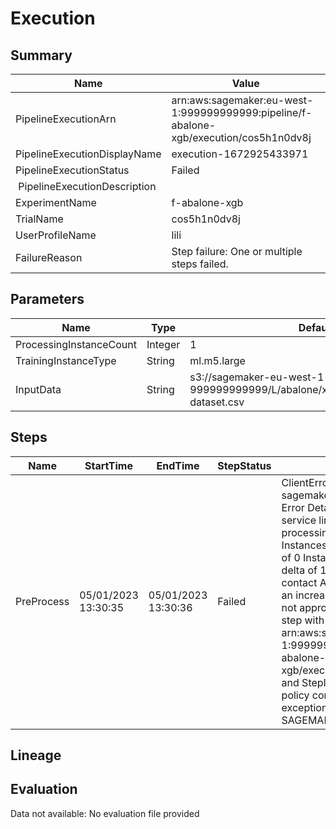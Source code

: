 

# Execution

## Summary

| Name      | Value |
| --------- | ----- |
| PipelineExecutionArn | arn:aws:sagemaker:eu-west-1:999999999999:pipeline/f-abalone-xgb/execution/cos5h1n0dv8j |
| PipelineExecutionDisplayName | execution-1672925433971 |
| PipelineExecutionStatus | Failed |
| PipelineExecutionDescription |  |
| ExperimentName | f-abalone-xgb |
| TrialName | cos5h1n0dv8j |
| UserProfileName | lili |
| FailureReason | Step failure: One or multiple steps failed. |

## Parameters

| Name      | Type | DefaultValue | Value |
| --------- | ---- | ------------ | ----- |
| ProcessingInstanceCount | Integer | 1 |  |
| TrainingInstanceType | String | ml.m5.large |  |
| InputData | String | s3://sagemaker-eu-west-1-999999999999/L/abalone/xgbjob/2301031407/abalone-dataset.csv | s3://sagemaker-eu-west-1-999999999999/L/abalone/xgbjob/2301031407/abalone-dataset.csv |


## Steps

| Name      | StartTime | EndTime | StepStatus | Reason |
| --------- | --------- | ------- | ---------- | ------ |
| PreProcess | 05/01/2023 13:30:35 | 05/01/2023 13:30:36 | Failed | ClientError: Failed to invoke sagemaker:CreateProcessingJob. Error Details: The account-level service limit &#39;ml.m5.large for processing job usage&#39; is 0 Instances, with current utilization of 0 Instances and a request delta of 1 Instances. Please contact AWS support to request an increase for this limit. Retry not appropriate on execution of step with PipelineExecutionArn arn:aws:sagemaker:eu-west-1:999999999999:pipeline/f-abalone-xgb/execution/cos5h1n0dv8j and StepId PreProcess. No retry policy configured for the exception type SAGEMAKER_RESOURCE_LIMIT. |


## Lineage



## Evaluation


Data not available:
No evaluation file provided

